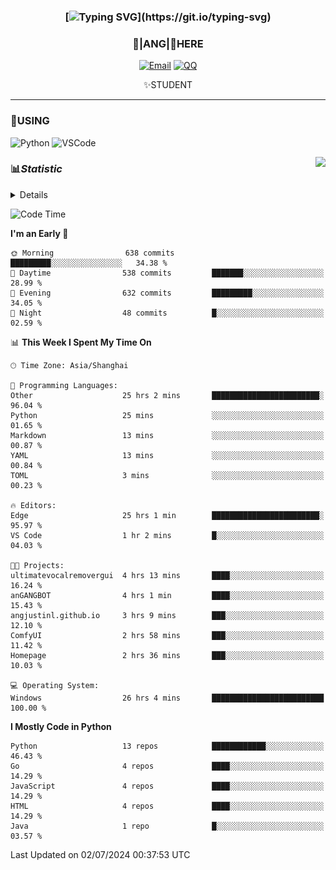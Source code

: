 <div align="center">


### [![Typing SVG](https://readme-typing-svg.herokuapp.com?size=25&duration=2500&color=8C43EA&vCenter=true&width=200&height=40&lines=%F0%9F%8C%B1ANGJustinl%F0%9F%8C%B1+!)](https://git.io/typing-svg)


### 🥛|**ANG**|🥛HERE



[![Email](https://img.shields.io/badge/Email-ANGJustin@163.com-6A5ACD?style=flat-square&logoColor=fff)](mailto:ANGJustinl@163.com)
[![QQ](https://img.shields.io/badge/QQ-77139032-98FB98?style=flat-square&logoColor=fff)](https://qm.qq.com/cgi-bin/qm/qr?k=mcs-cON_aPNfc3hO8-H7lWJHDX-5nKr7&noverify=0)




✨STUDENT 

</div>

---

### 🎨USING

![Python](https://img.shields.io/badge/-Python-blue?style=flat-square&logo=Python&logoColor=fff)
![VSCode](https://img.shields.io/badge/-VSCode-blue?style=flat-square&logo=visualstudiocode&logoColor=fff)


<a href="#">
  <img align="right" src="https://github-readme-stats.vercel.app/api?username=ANGJustinl&count_private=true&show_icons=true&hide_border=true&bg_color=15,f2f7fd,E0EAFC" />
</a>




### 📊*Statistic* 

<details>

<p align="center">
   <img src="github-metrics.svg" alt="typing-svg">
</p>

[![Github activity graph](https://github-readme-activity-graph.angforever.top/graph?username=ANGJustinl&theme=dracula)](https://github.com/ANGJustinl/ANGJustinl)
![image](https://github.com/ANGJustinl/ANGJustinl/assets/96008766/f6c957b8-b907-482a-8804-4c1f944d4b60)
</details>

<!--START_SECTION:waka-->
![Code Time](http://img.shields.io/badge/Code%20Time-165%20hrs%2058%20mins-blue)

**I'm an Early 🐤** 

```text
🌞 Morning                638 commits         █████████░░░░░░░░░░░░░░░░   34.38 % 
🌆 Daytime                538 commits         ███████░░░░░░░░░░░░░░░░░░   28.99 % 
🌃 Evening                632 commits         █████████░░░░░░░░░░░░░░░░   34.05 % 
🌙 Night                  48 commits          █░░░░░░░░░░░░░░░░░░░░░░░░   02.59 % 
```


📊 **This Week I Spent My Time On** 

```text
🕑︎ Time Zone: Asia/Shanghai

💬 Programming Languages: 
Other                    25 hrs 2 mins       ████████████████████████░   96.04 % 
Python                   25 mins             ░░░░░░░░░░░░░░░░░░░░░░░░░   01.65 % 
Markdown                 13 mins             ░░░░░░░░░░░░░░░░░░░░░░░░░   00.87 % 
YAML                     13 mins             ░░░░░░░░░░░░░░░░░░░░░░░░░   00.84 % 
TOML                     3 mins              ░░░░░░░░░░░░░░░░░░░░░░░░░   00.23 % 

🔥 Editors: 
Edge                     25 hrs 1 min        ████████████████████████░   95.97 % 
VS Code                  1 hr 2 mins         █░░░░░░░░░░░░░░░░░░░░░░░░   04.03 % 

🐱‍💻 Projects: 
ultimatevocalremovergui  4 hrs 13 mins       ████░░░░░░░░░░░░░░░░░░░░░   16.24 % 
anGANGBOT                4 hrs 1 min         ████░░░░░░░░░░░░░░░░░░░░░   15.43 % 
angjustinl.github.io     3 hrs 9 mins        ███░░░░░░░░░░░░░░░░░░░░░░   12.10 % 
ComfyUI                  2 hrs 58 mins       ███░░░░░░░░░░░░░░░░░░░░░░   11.42 % 
Homepage                 2 hrs 36 mins       ███░░░░░░░░░░░░░░░░░░░░░░   10.03 % 

💻 Operating System: 
Windows                  26 hrs 4 mins       █████████████████████████   100.00 % 
```

**I Mostly Code in Python** 

```text
Python                   13 repos            ████████████░░░░░░░░░░░░░   46.43 % 
Go                       4 repos             ████░░░░░░░░░░░░░░░░░░░░░   14.29 % 
JavaScript               4 repos             ████░░░░░░░░░░░░░░░░░░░░░   14.29 % 
HTML                     4 repos             ████░░░░░░░░░░░░░░░░░░░░░   14.29 % 
Java                     1 repo              █░░░░░░░░░░░░░░░░░░░░░░░░   03.57 % 
```




 Last Updated on 02/07/2024 00:37:53 UTC
<!--END_SECTION:waka-->
